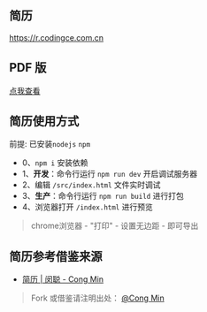 
## 简历

https://r.codingce.com.cn

## PDF 版

[点我查看](./resume.pdf)

## 简历使用方式

前提: 已安装`nodejs` `npm`

- 0、`npm i` 安装依赖
- 1、**开发**：命令行运行 `npm run dev` 开启调试服务器
- 2、编辑 `/src/index.html` 文件实时调试
- 3、**生产**：命令行运行 `npm run build` 进行打包
- 4、浏览器打开 `/index.html` 进行预览

> chrome浏览器 - "打印" - 设置无边距 - 即可导出

## 简历参考借鉴来源

- [简历 | 闵聪 - Cong Min](http://resume.congm.in/)
> Fork 或借鉴请注明出处： [@Cong Min](https://congm.in)

<!-- ![JPG 版简历](./resume.jpg) -->
